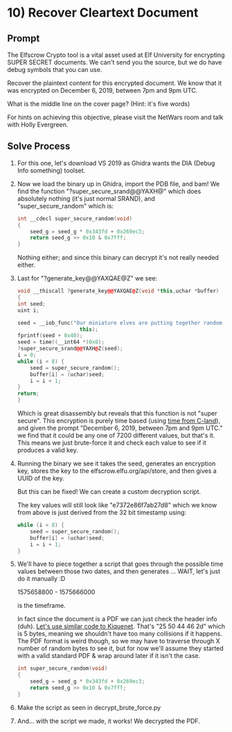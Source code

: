 # 10) Recover Cleartext Document
## Prompt
The Elfscrow Crypto tool is a vital asset used at Elf University for encrypting SUPER SECRET documents. We can't send you the source, but we do have debug symbols that you can use.

Recover the plaintext content for this encrypted document. We know that it was encrypted on December 6, 2019, between 7pm and 9pm UTC.

What is the middle line on the cover page? (Hint: it's five words)

For hints on achieving this objective, please visit the NetWars room and talk with Holly Evergreen.

## Solve Process

1. For this one, let's download VS 2019 as Ghidra wants the DIA (Debug Info something) toolset.
1. Now we load the binary up in Ghidra, import the PDB file, and bam! We find the function "?super_secure_srand@@YAXH@" which does absolutely nothing (it's just normal SRAND), and "super_secure_random" which is:
    ```cpp
    int __cdecl super_secure_random(void)
    {
        seed_g = seed_g * 0x343fd + 0x269ec3;
        return seed_g >> 0x10 & 0x7fff;
    }
    ```
    Nothing either; and since this binary can decrypt it's not really needed either.
1. Last for "?generate_key@@YAXQAE@Z" we see:
    ```cpp
    void __thiscall ?generate_key@@YAXQAE@Z(void *this,uchar *buffer)
    {
    int seed;
    uint i;
    
    seed = __iob_func("Our miniature elves are putting together random bits for your secretkey!\n\n",
                        this);
    fprintf(seed + 0x40);
    seed = time((__int64 *)0x0);
    ?super_secure_srand@@YAXH@Z(seed);
    i = 0;
    while (i < 8) {
        seed = super_secure_random();
        buffer[i] = (uchar)seed;
        i = i + 1;
    }
    return;
    }
    ```
    Which is great disassembly but reveals that this function is not "super secure". This encryption is purely time based (using [time from C-land](https://docs.microsoft.com/en-us/cpp/c-runtime-library/reference/time-time32-time64?view=vs-2019)), and given the prompt "December 6, 2019, between 7pm and 9pm UTC." we find that it could be any one of 7200 different values, but that's it. This means we just brute-force it and check each value to see if it produces a valid key.
1. Running the binary we see it takes the seed, generates an encryption key, stores the key to the elfscrow.elfu.org/api/store, and then gives a UUID of the key.

    But this can be fixed! We can create a custom decryption script.

    The key values will still look like "e7372e86f7ab27d8" which we know from above is just derived from the 32 bit timestamp using:
    ```cpp
    while (i < 8) {
        seed = super_secure_random();
        buffer[i] = (uchar)seed;
        i = i + 1;
    }
    ```

1. We'll have to piece together a script that goes through the possible time values between those two dates, and then generates ... WAIT, let's just do it manually :D

    1575658800 - 1575666000

    is the timeframe.

    In fact since the document is a PDF we can just check the header info (duh). [Let's use similar code to Kiquenet](https://stackoverflow.com/a/3257743). That's "25 50 44 46 2d" which is 5 bytes, meaning we shouldn't have too many collisions if it happens. The PDF format is weird though, so we may have to traverse through X number of random bytes to see it, but for now we'll assume they started with a valid standard PDF & wrap around later if it isn't the case.
    ```cpp
    int super_secure_random(void)
    {
        seed_g = seed_g * 0x343fd + 0x269ec3;
        return seed_g >> 0x10 & 0x7fff;
    }
    ```
1. Make the script as seen in decrypt_brute_force.py
1. And... with the script we made, it works! We decrypted the PDF.